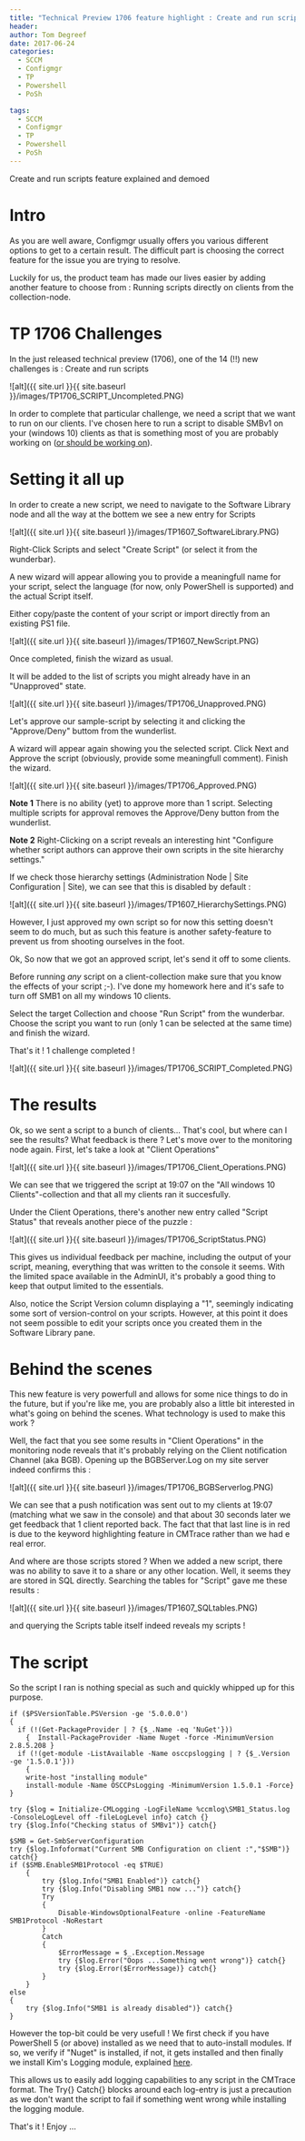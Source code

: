 ```yaml
---
title: "Technical Preview 1706 feature highlight : Create and run scripts"
header:
author: Tom Degreef
date: 2017-06-24
categories:
  - SCCM
  - Configmgr
  - TP
  - Powershell
  - PoSh

tags:
  - SCCM
  - Configmgr
  - TP
  - Powershell
  - PoSh
---
```


Create and run scripts feature explained and demoed

# Intro #

As you are well aware, Configmgr usually offers you various different options to get to a certain result. The difficult part is choosing the correct feature for the issue you are trying to resolve.

Luckily for us, the product team has made our lives easier by adding another feature to choose from : Running scripts directly on clients from the collection-node.

# TP 1706 Challenges #

In the just released technical preview (1706), one of the 14 (!!) new challenges is : Create and run scripts

![alt]({{ site.url }}{{ site.baseurl }}/images/TP1706_SCRIPT_Uncompleted.PNG)

In order to complete that particular challenge, we need a script that we want to run on our clients.
I've chosen here to run a script to disable SMBv1 on your (windows 10) clients as that is something most of you are probably working on ([or should be working on](https://blogs.technet.microsoft.com/filecab/2016/09/16/stop-using-smb1/)).


# Setting it all up #

In order to create a new script, we need to navigate to the Software Library node and all the way at the bottem we see a new entry for Scripts

![alt]({{ site.url }}{{ site.baseurl }}/images/TP1607_SoftwareLibrary.PNG)

Right-Click Scripts and select "Create Script" (or select it from the wunderbar).

A new wizard will appear allowing you to provide a meaningfull name for your script, select the language (for now, only PowerShell is supported) and the actual Script itself.

Either copy/paste the content of your script or import directly from an existing PS1 file.

![alt]({{ site.url }}{{ site.baseurl }}/images/TP1607_NewScript.PNG)

Once completed, finish the wizard as usual.

It will be added to the list of scripts you might already have in an "Unapproved" state.

![alt]({{ site.url }}{{ site.baseurl }}/images/TP1706_Unapproved.PNG)

Let's approve our sample-script by selecting it and clicking the "Approve/Deny" buttom from the wunderlist.

A wizard will appear again showing you the selected script. Click Next and Approve the script (obviously, provide some meaningfull comment). Finish the wizard.

![alt]({{ site.url }}{{ site.baseurl }}/images/TP1706_Approved.PNG)

**Note 1** There is no ability (yet) to approve more than 1 script. Selecting multiple scripts for approval removes the Approve/Deny button from the wunderlist.

**Note 2** Right-Clicking on a script reveals an interesting hint "Configure whether script authors can approve their own scripts in the site hierarchy settings."

If we check those hierarchy settings (Administration Node | Site Configuration | Site), we can see that this is disabled by default :

![alt]({{ site.url }}{{ site.baseurl }}/images/TP1607_HierarchySettings.PNG)

However, I just approved my own script so for now this setting doesn't seem to do much, but as such this feature is another safety-feature to prevent us from shooting ourselves in the foot.

Ok, So now that we got an approved script, let's send it off to some clients.

Before running *any* script on a client-collection make sure that you know the effects of your script ;-). I've done my homework here and it's safe to turn off SMB1 on all my windows 10 clients.

Select the target Collection and choose "Run Script" from the wunderbar.
Choose the script you want to run (only 1 can be selected at the same time) and finish the wizard. 

That's it ! 1 challenge completed !

![alt]({{ site.url }}{{ site.baseurl }}/images/TP1706_SCRIPT_Completed.PNG)

# The results #

Ok, so we sent a script to a bunch of clients... That's cool, but where can I see the results? What feedback is there ?
Let's move over to the monitoring node again.
First, let's take a look at "Client Operations"

![alt]({{ site.url }}{{ site.baseurl }}/images/TP1706_Client_Operations.PNG)

We can see that we triggered the script at 19:07 on the "All windows 10 Clients"-collection and that all my clients ran it succesfully.

Under the Client Operations, there's another new entry called "Script Status" that reveals another piece of the puzzle :

![alt]({{ site.url }}{{ site.baseurl }}/images/TP1706_ScriptStatus.PNG)

This gives us individual feedback per machine, including the output of your script, meaning, everything that was written to the console it seems. With the limited space available in the AdminUI, it's probably a good thing to keep that output limited to the essentials.

Also, notice the Script Version column displaying a "1", seemingly indicating some sort of version-control on your scripts. However, at this point it does not seem possible to edit your scripts once you created them in the Software Library pane.

# Behind the scenes #

This new feature is very powerfull and allows for some nice things to do in the future, but if you're like me, you are probably also a little bit interested in what's going on behind the scenes. What technology is used to make this work ?

Well, the fact that you see some results in "Client Operations" in the monitoring node reveals that it's probably relying on the Client notification Channel (aka BGB).
Opening up the BGBServer.Log on my site server indeed confirms this :

![alt]({{ site.url }}{{ site.baseurl }}/images/TP1706_BGBServerlog.PNG)

We can see that a push notification was sent out to my clients at 19:07 (matching what we saw in the console) and that about 30 seconds later we get feedback that 1 client reported back.
The fact that that last line is in red is due to the keyword highlighting feature in CMTrace rather than we had e real error.

And where are those scripts stored ? When we added a new script, there was no ability to save it to a share or any other location. Well, it seems they are stored in SQL directly.
Searching the tables for "Script" gave me these results :

![alt]({{ site.url }}{{ site.baseurl }}/images/TP1607_SQLtables.PNG)

and querying the Scripts table itself indeed reveals my scripts !

# The script #

So the script I ran is nothing special as such and quickly whipped up for this purpose.

```posh
if ($PSVersionTable.PSVersion -ge '5.0.0.0')
{
  if (!(Get-PackageProvider | ? {$_.Name -eq 'NuGet'}))
    {  Install-PackageProvider -Name Nuget -force -MinimumVersion 2.8.5.208 }
  if (!(get-module -ListAvailable -Name osccpslogging | ? {$_.Version -ge '1.5.0.1'}))
    { 
    write-host "installing module"
    install-module -Name OSCCPsLogging -MinimumVersion 1.5.0.1 -Force}
}

try {$log = Initialize-CMLogging -LogFileName %ccmlog\SMB1_Status.log -ConsoleLogLevel off -fileLogLevel info} catch {}
try {$log.Info("Checking status of SMBv1")} catch{}

$SMB = Get-SmbServerConfiguration
try {$log.Infoformat("Current SMB Configuration on client :","$SMB")} catch{}
if ($SMB.EnableSMB1Protocol -eq $TRUE)
    {
        try {$log.Info("SMB1 Enabled")} catch{}
        try {$log.Info("Disabling SMB1 now ...")} catch{}
        Try 
        {
            Disable-WindowsOptionalFeature -online -FeatureName SMB1Protocol -NoRestart
        }
        Catch 
        {
            $ErrorMessage = $_.Exception.Message
            try {$log.Error("Oops ...Something went wrong")} catch{}
            try {$log.Error($ErrorMessage)} catch{}
        }
    }
else 
{
    try {$log.Info("SMB1 is already disabled")} catch{}    
}
```

However the top-bit could be very usefull ! We first check if you have PowerShell 5 (or above) installed as we need that to auto-install modules.
If so, we verify if "Nuget" is installed, if not, it gets installed and then finally we install Kim's Logging module, explained [here](http://www.oscc.be/powershell/Logging-in-PowerShell/).

This allows us to easily add logging capabilities to any script in the CMTrace format.
The Try{} Catch{} blocks around each log-entry is just a precaution as we don't want the script to fail if something went wrong while installing the logging module.

That's it ! Enjoy ...